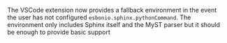 The VSCode extension now provides a fallback environment in the event the user has not configured `esbonio.sphinx.pythonCommand`. The environment only includes Sphinx itself and the MyST parser but it should be enough to provide basic support
